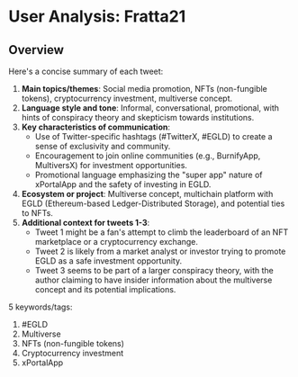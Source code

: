 # User Analysis: Fratta21

## Overview

Here's a concise summary of each tweet:

1. **Main topics/themes**: Social media promotion, NFTs (non-fungible tokens), cryptocurrency investment, multiverse concept.
2. **Language style and tone**: Informal, conversational, promotional, with hints of conspiracy theory and skepticism towards institutions.
3. **Key characteristics of communication**:
	* Use of Twitter-specific hashtags (#TwitterX, #EGLD) to create a sense of exclusivity and community.
	* Encouragement to join online communities (e.g., BurnifyApp, MultiversX) for investment opportunities.
	* Promotional language emphasizing the "super app" nature of xPortalApp and the safety of investing in EGLD.
4. **Ecosystem or project**: Multiverse concept, multichain platform with EGLD (Ethereum-based Ledger-Distributed Storage), and potential ties to NFTs.
5. **Additional context for tweets 1-3**:
	* Tweet 1 might be a fan's attempt to climb the leaderboard of an NFT marketplace or a cryptocurrency exchange.
	* Tweet 2 is likely from a market analyst or investor trying to promote EGLD as a safe investment opportunity.
	* Tweet 3 seems to be part of a larger conspiracy theory, with the author claiming to have insider information about the multiverse concept and its potential implications.

5 keywords/tags:

1. #EGLD
2. Multiverse
3. NFTs (non-fungible tokens)
4. Cryptocurrency investment
5. xPortalApp